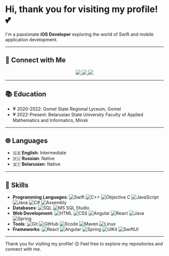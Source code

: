 # Hi, thank you for visiting my profile! 💕

I'm a passionate **iOS Developer** exploring the world of Swift and mobile application development. 

---
## 💌 Connect with Me
<div align="center"> 
  <a href="mailto:alinayashenok@yandex.ru">
    <img src="https://img.shields.io/badge/Gmail-333333?style=for-the-badge&logo=gmail&logoColor=red" />
  </a>
  <a href="https://www.linkedin.com/in/alina-yashenok-710873313/" target="_blank">
    <img src="https://img.shields.io/badge/LinkedIn-0077B5?style=for-the-badge&logo=linkedin&logoColor=white" />
  </a>
  <a href="https://t.me/alinaYashenok" target="_blank">
    <img src="https://img.shields.io/badge/Telegram-0088cc?style=for-the-badge&logo=telegram&logoColor=white" />
  </a>
</div>

---

## 📚 Education
- 💗 2020-2022: Gomel State Regional Lyceum, Gomel
- 💗 2022-Present: Belarusian State University
Faculty of Applied Mathematics and Informatics, Minsk

---
## 🌐 Languages
- 🇬🇧 **English**: Intermediate
- 🇷🇺 **Russian**: Native
- 🇧🇾 **Belarusian**: Native
---

## 💪 Skills
- **Programming Languages**: 
![Swift](https://img.shields.io/badge/-Swift-F05138?logo=swift&logoColor=white) 
![C++](https://img.shields.io/badge/-C%2B%2B-00599C?logo=cplusplus&logoColor=white) 
![Objective C](https://img.shields.io/badge/-Objective%20C-438EFF?logo=objectivec&logoColor=white) 
![JavaScript](https://img.shields.io/badge/-JavaScript-F7DF1E?logo=javascript&logoColor=black) 
![Java](https://img.shields.io/badge/-Java-E34F26?logo=java&logoColor=white)
![C#](https://img.shields.io/badge/-C%23-239120?logo=c-sharp&logoColor=white)
![Assembly](https://img.shields.io/badge/-Assembly-6E4C7E?logo=assembly&logoColor=white)
- **Databases**: ![SQL](https://img.shields.io/badge/-SQL-4479A1?logo=postgresql&logoColor=white) ![MS SQL Studio](https://img.shields.io/badge/-MS%20SQL%20Studio-CC2927?logo=microsoftsqlserver&logoColor=white)
- **Web Development**: 
![HTML](https://img.shields.io/badge/-HTML-E34F26?logo=html5&logoColor=white) 
![CSS](https://img.shields.io/badge/-CSS-1572B6?logo=css3&logoColor=white) 
![Angular](https://img.shields.io/badge/-Angular-DD0031?logo=angular&logoColor=white) 
![React](https://img.shields.io/badge/-React-61DAFB?logo=react&logoColor=white) 
![Java](https://img.shields.io/badge/-Java-007396?logo=java&logoColor=white) 
![Spring](https://img.shields.io/badge/-Spring-6DB33F?logo=spring&logoColor=white)
- **Tools**: 
![Git](https://img.shields.io/badge/-Git-F05032?logo=git&logoColor=white) 
![GitHub](https://img.shields.io/badge/-GitHub-181717?logo=github&logoColor=white) 
![Xcode](https://img.shields.io/badge/-Xcode-1575F9?logo=xcode&logoColor=white) 
![Maven](https://img.shields.io/badge/-Maven-C71A36?logo=apachemaven&logoColor=white) 
![Linux](https://img.shields.io/badge/-Linux-FCC624?logo=linux&logoColor=black) 
- **Frameworks**: 
![React](https://img.shields.io/badge/-React-61DAFB?logo=react&logoColor=black) 
![Angular](https://img.shields.io/badge/-Angular-E23237?logo=angular&logoColor=white) 
![Spring](https://img.shields.io/badge/-Spring-6DB33F?logo=spring&logoColor=white) 
![UIKit](https://img.shields.io/badge/-UIKit-007AFF?logo=apple&logoColor=white) 
![SwiftUI](https://img.shields.io/badge/-SwiftUI-F05138?logo=apple&logoColor=white)

---

Thank you for visiting my profile! 😊 Feel free to explore my repositories and connect with me.

